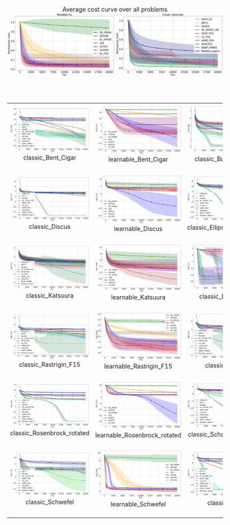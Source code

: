 <div align="center">
		Average cost curve over all problems
	</div>
<div>
	<img src="all_problem_cost_curve_logX.png"/>
	</div>


	
<table>
	<caption align="center">Cost curve for each problem</caption> 
​	<tr>
		<td>
			<div>
				<img src="classic_Bent_Cigar_log_cost_curve.png"/>
			</div>
			<div align="center">
				classic_Bent_Cigar
			</div>
​		</td>
​		<td>
			<div>
				<img src="learnable_Bent_Cigar_log_cost_curve.png"/>
			</div>
	                <div align="center">
				learnable_Bent_Cigar
			</div>
​		</td>
​		<td>
			<div>
				<img src="classic_Buche_Rastrigin_log_cost_curve.png"/>
			</div>
	                <div align="center">
				classic_Buche_Rastrigin
			</div>
​		</td>
​		<td>
			<div>
				<img src="learnable_Buche_Rastrigin_log_cost_curve.png"/>
			</div>
	                <div align="center">
				learnable_Buche_Rastrigin
			</div>
​		</td>
	        <td>
			<div>
				<img src="classic_Different_Powers_log_cost_curve.png"/>
			</div>
	                <div align="center">
				classic_Different_Powers
			</div>
​		</td>
​		<td>
			<div>
				<img src="learnable_Different_Powers_log_cost_curve.png"/>
			</div>
	                <div align="center">
				learnable_Different_Powers
			</div>
​		</td>
​	</tr>
	<tr>
		<td>
			<div>
				<img src="classic_Discus_log_cost_curve.png"/>
			</div>
			<div align="center">
				classic_Discus
			</div>
​		</td>
​		<td>
			<div>
				<img src="learnable_Discus_log_cost_curve.png"/>
			</div>
	                <div align="center">
				learnable_Discus
			</div>
​		</td>
​		<td>
			<div>
				<img src="classic_Ellipsoidal_high_cond_log_cost_curve.png"/>
			</div>
	                <div align="center">
				classic_Ellipsoidal_high_cond
			</div>
​		</td>
​		<td>
			<div>
				<img src="learnable_Ellipsoidal_high_cond_log_cost_curve.png"/>
			</div>
	                <div align="center">
				learnable_Ellipsoidal_high_cond
			</div>
​		</td>
	        <td>
			<div>
				<img src="classic_Gallagher_21Peaks_log_cost_curve.png"/>
			</div>
	                <div align="center">
				classic_Gallagher_21Peaks
			</div>
​		</td>
​		<td>
			<div>
				<img src="learnable_Gallagher_21Peaks_log_cost_curve.png"/>
			</div>
	                <div align="center">
				learnable_Gallagher_21Peaks
			</div>
​		</td>
​	</tr>
	<tr>
		<td>
			<div>
				<img src="classic_Katsuura_log_cost_curve.png"/>
			</div>
			<div align="center">
				classic_Katsuura
			</div>
​		</td>
​		<td>
			<div>
				<img src="learnable_Katsuura_log_cost_curve.png"/>
			</div>
	                <div align="center">
				learnable_Katsuura
			</div>
​		</td>
​		<td>
			<div>
				<img src="classic_Linear_Slope_log_cost_curve.png"/>
			</div>
	                <div align="center">
				classic_Linear_Slope
			</div>
​		</td>
​		<td>
			<div>
				<img src="learnable_Linear_Slope_log_cost_curve.png"/>
			</div>
	                <div align="center">
				learnable_Linear_Slope
			</div>
​		</td>
	        <td>
			<div>
				<img src="classic_Lunacek_bi_Rastrigin_log_cost_curve.png"/>
			</div>
	                <div align="center">
				classic_Lunacek_bi_Rastrigin
			</div>
​		</td>
​		<td>
			<div>
				<img src="learnable_Lunacek_bi_Rastrigin_log_cost_curve.png"/>
			</div>
	                <div align="center">
				learnable_Lunacek_bi_Rastrigin
			</div>
​		</td>
​	</tr>
	<tr>
		<td>
			<div>
				<img src="classic_Rastrigin_F15_log_cost_curve.png"/>
			</div>
			<div align="center">
				classic_Rastrigin_F15
			</div>
​		</td>
​		<td>
			<div>
				<img src="learnable_Rastrigin_F15_log_cost_curve.png"/>
			</div>
	                <div align="center">
				learnable_Rastrigin_F15
			</div>
​		</td>
​		<td>
			<div>
				<img src="classic_Rastrigin_log_cost_curve.png"/>
			</div>
	                <div align="center">
				classic_Rastrigin
			</div>
​		</td>
​		<td>
			<div>
				<img src="learnable_Rastrigin_log_cost_curve.png"/>
			</div>
	                <div align="center">
				learnable_Rastrigin
			</div>
​		</td>
	        <td>
			<div>
				<img src="classic_Rosenbrock_original_log_cost_curve.png"/>
			</div>
	                <div align="center">
				classic_Rosenbrock_original
			</div>
​		</td>
​		<td>
			<div>
				<img src="learnable_Rosenbrock_original_log_cost_curve.png"/>
			</div>
	                <div align="center">
				learnable_Rosenbrock_original
			</div>
​		</td>
​	</tr>
	<tr>
		<td>
			<div>
				<img src="classic_Rosenbrock_rotated_log_cost_curve.png"/>
			</div>
			<div align="center">
				classic_Rosenbrock_rotated
			</div>
​		</td>
​		<td>
			<div>
				<img src="learnable_Rosenbrock_rotated_log_cost_curve.png"/>
			</div>
	                <div align="center">
				learnable_Rosenbrock_rotated
			</div>
​		</td>
​		<td>
			<div>
				<img src="classic_Schaffers_high_cond_log_cost_curve.png"/>
			</div>
	                <div align="center">
				classic_Schaffers_high_cond
			</div>
​		</td>
​		<td>
			<div>
				<img src="learnable_Schaffers_high_cond_log_cost_curve.png"/>
			</div>
	                <div align="center">
				learnable_Schaffers_high_cond
			</div>
​		</td>
	        <td>
			<div>
				<img src="classic_Schaffers_log_cost_curve.png"/>
			</div>
	                <div align="center">
				classic_Schaffers
			</div>
​		</td>
​		<td>
			<div>
				<img src="learnable_Schaffers_log_cost_curve.png"/>
			</div>
	                <div align="center">
				learnable_Schaffers
			</div>
​		</td>
​	</tr>
	<tr>
		<td>
			<div>
				<img src="classic_Schwefel_log_cost_curve.png"/>
			</div>
			<div align="center">
				classic_Schwefel
			</div>
​		</td>
​		<td>
			<div>
				<img src="learnable_Schwefel_log_cost_curve.png"/>
			</div>
	                <div align="center">
				learnable_Schwefel
			</div>
​		</td>
​		<td>
			<div>
				<img src="classic_Sphere_log_cost_curve.png"/>
			</div>
	                <div align="center">
				classic_Sphere
			</div>
​		</td>
​		<td>
			<div>
				<img src="learnable_Sphere_log_cost_curve.png"/>
			</div>
	                <div align="center">
				learnable_Sphere
			</div>
​		</td>
	        <td>
			<div>
				<img src="classic_Weierstrass_log_cost_curve.png"/>
			</div>
	                <div align="center">
				classic_Weierstrass
			</div>
​		</td>
​		<td>
			<div>
				<img src="learnable_Weierstrass_log_cost_curve.png"/>
			</div>
	                <div align="center">
				learnable_Weierstrass
			</div>
​		</td>
​	</tr>
</table>
